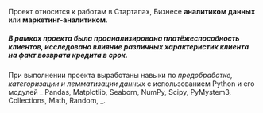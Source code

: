 Проект относится к работам в Стартапах, Бизнесе **аналитиком данных** или **маркетинг-аналитиком**.

##### _В рамках проекта была проанализирована платёжеспособность клиентов, исследовано влияние различных характеристик клиента на факт возврата кредита в срок_.

При выполнении проекта выработаны навыки по _предобработке, категоризации и лемматизации данных_ с использованием Python и его модулей _ Pandas, Matplotlib, Seaborn, NumPy, Scipy, PyMystem3, Collections, Math, Random, _.
